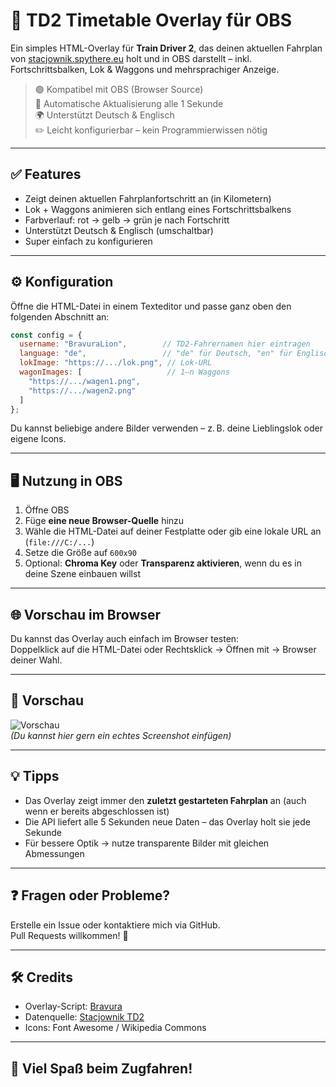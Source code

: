 # 🚆 TD2 Timetable Overlay für OBS

Ein simples HTML-Overlay für **Train Driver 2**, das deinen aktuellen Fahrplan von [stacjownik.spythere.eu](https://stacjownik.spythere.eu) holt und in OBS darstellt – inkl. Fortschrittsbalken, Lok & Waggons und mehrsprachiger Anzeige.

> 🟢 Kompatibel mit OBS (Browser Source)  
> 🔄 Automatische Aktualisierung alle 1 Sekunde  
> 🌍 Unterstützt Deutsch & Englisch  
> ✏️ Leicht konfigurierbar – kein Programmierwissen nötig

---

## ✅ Features

- Zeigt deinen aktuellen Fahrplanfortschritt an (in Kilometern)
- Lok + Waggons animieren sich entlang eines Fortschrittsbalkens
- Farbverlauf: rot → gelb → grün je nach Fortschritt
- Unterstützt Deutsch & Englisch (umschaltbar)
- Super einfach zu konfigurieren

---

## ⚙️ Konfiguration

Öffne die HTML-Datei in einem Texteditor und passe ganz oben den folgenden Abschnitt an:

```js
const config = {
  username: "BravuraLion",        // TD2-Fahrernamen hier eintragen
  language: "de",                 // "de" für Deutsch, "en" für Englisch
  lokImage: "https://.../lok.png", // Lok-URL
  wagonImages: [                   // 1–n Waggons
    "https://.../wagen1.png",
    "https://.../wagen2.png"
  ]
};
```

Du kannst beliebige andere Bilder verwenden – z. B. deine Lieblingslok oder eigene Icons.

---

## 🖥️ Nutzung in OBS

1. Öffne OBS
2. Füge **eine neue Browser-Quelle** hinzu
3. Wähle die HTML-Datei auf deiner Festplatte oder gib eine lokale URL an (`file:///C:/...`)
4. Setze die Größe auf `600x90`
5. Optional: **Chroma Key** oder **Transparenz aktivieren**, wenn du es in deine Szene einbauen willst

---

## 🌐 Vorschau im Browser

Du kannst das Overlay auch einfach im Browser testen:  
Doppelklick auf die HTML-Datei oder Rechtsklick → Öffnen mit → Browser deiner Wahl.

---

## 📸 Vorschau

![Vorschau](https://via.placeholder.com/600x90.png?text=TD2+Overlay+Vorschau)  
*(Du kannst hier gern ein echtes Screenshot einfügen)*

---

## 💡 Tipps

- Das Overlay zeigt immer den **zuletzt gestarteten Fahrplan** an (auch wenn er bereits abgeschlossen ist)
- Die API liefert alle 5 Sekunden neue Daten – das Overlay holt sie jede Sekunde
- Für bessere Optik → nutze transparente Bilder mit gleichen Abmessungen

---

## ❓ Fragen oder Probleme?

Erstelle ein Issue oder kontaktiere mich via GitHub.  
Pull Requests willkommen! 🚀

---

## 🛠 Credits

- Overlay-Script: [Bravura](https://github.com/deinProfil)
- Datenquelle: [Stacjownik TD2](https://stacjownik.spythere.eu)
- Icons: Font Awesome / Wikipedia Commons

---

## 🧡 Viel Spaß beim Zugfahren!
